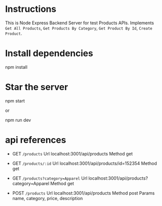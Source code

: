 # Instructions

This is Node Express Backend Server for test Products APIs.
Implements `Get All Products`, `Get Products By Category`, `Get Product By Id`, `Create Product`.

# Install dependencies

npm install

# Star the server

npm start

or

npm run dev

# api references

* GET `/products`
  Url localhost:3001/api/products
  Method get

* GET `/products/:id`
  Url localhost:3001/api/products/id=152354
  Method get

* GET `/products?category=Apparel`
  Url localhost:3001/api/products?category=Apparel
  Method get

* POST `/products`
  Url localhost:3001/api/products
  Method post
  Params name, category, price, description
